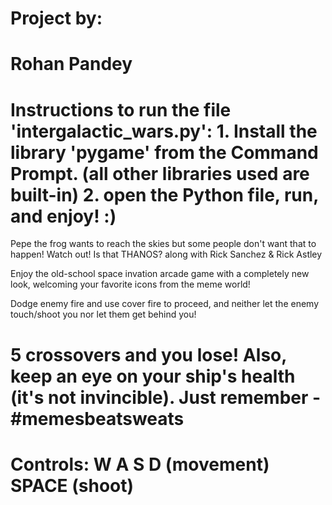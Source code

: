 # Project by:
#	Rohan Pandey
Instructions to run the file 'intergalactic_wars.py':
	1. Install the library 'pygame' from the Command Prompt. (all other libraries used are built-in)
	2. open the Python file, run, and enjoy! :)
=====================================================================================================
Pepe the frog wants to reach the skies but some people don't want that to happen!
	Watch out! Is that THANOS? along with Rick Sanchez & Rick Astley

Enjoy the old-school space invation arcade game with a completely new look, welcoming your favorite
	icons from the meme world!

Dodge enemy fire and use cover fire to proceed, and neither let the enemy touch/shoot you nor let them 
	get behind you!

5 crossovers and you lose! Also, keep an eye on your ship's health (it's not invincible).
	Just remember - #memesbeatsweats
=====================================================================================================
Controls:
         W
   A     S     D   (movement)
        SPACE         (shoot)
=====================================================================================================
